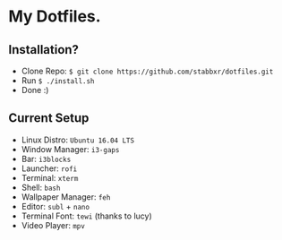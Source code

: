 # My Dotfiles. 

## Installation?
  * Clone Repo: `$ git clone https://github.com/stabbxr/dotfiles.git`
  * Run `$ ./install.sh`
  * Done :)

## Current Setup
  * Linux Distro: `Ubuntu 16.04 LTS`
  * Window Manager: `i3-gaps`
  * Bar: `i3blocks`
  * Launcher: `rofi`
  * Terminal: `xterm`
  * Shell: `bash`
  * Wallpaper Manager: `feh`
  * Editor: `subl` + `nano`
  * Terminal Font: `tewi` (thanks to lucy)
  * Video Player: `mpv`
